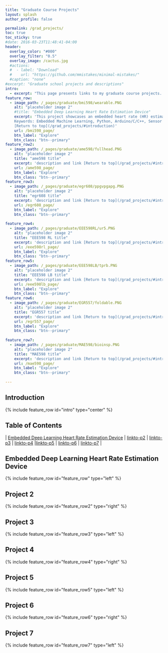 ```yaml
---
title: "Graduate Course Projects"
layout: splash
author_profile: false

permalink: /grad_projects/
toc: true
toc_sticky: true
#date: 2016-03-23T11:48:41-04:00
header:
  overlay_color: "#000"
  overlay_filter: "0.5"
  overlay_image: /cactus.jpg
  #actions:
  #  - label: "Download"
  #    url: "https://github.com/mmistakes/minimal-mistakes/"
  #caption: "none"
#excerpt: "Graduate school projects and descriptions"
intro: 
  - excerpt: "This page presents links to my graduate course projects. Each project has a short description and an image to provide a quick overview of the project and what it's about as well as a list of some keywords. Keywords represent the relevant skills and important topics the project covers. Under each project description, click on the 'Explore' button to learn more or 'Return to top' to return to the Table of Contents which provides links by title to each project. <br><br> Please note, on mobile, some embedded pdfs may be unavailable." 
feature_row:
  - image_path: /_pages/graduate/bmi598/wearable.PNG
    alt: "placeholder image 2"
    #title: "Embedded Deep Learning Heart Rate Estimation Device"
    excerpt: 'This project showcases an embedded heart rate (HR) estimation device. Using machine learning and tensorflow lite, a trained algorithm can be deployed to an Arduino Nano 33 BLE Sense to make heart rate predictions in real time based on a wearable photoplethysmogram (PPG) and tri axial accelerometer. <br><br>
    Keywords: Embedded Machine Learning, Python, Arduino/C/C++, Sensor systems, Wearable Device <br><br>
    [Return to top](/grad_projects/#introduction)'
    url: /bmi598_page/
    btn_label: "Explore"
    btn_class: "btn--primary"
feature_row2:    
  - image_path: /_pages/graduate/ame598/fullhead.PNG
    alt: "placeholder image 2"
    title: "ame598 title"
    excerpt: 'description and link [Return to top](/grad_projects/#introduction)'
    url: /ame598_page/
    btn_label: "Explore"
    btn_class: "btn--primary"
feature_row3:    
  - image_path: /_pages/graduate/egr608/ppgvpgapg.PNG
    alt: "placeholder image 2"
    title: "egr608 title"
    excerpt: 'description and link [Return to top](/grad_projects/#introduction)'
    url: /egr608_page/
    btn_label: "Explore"
    btn_class: "btn--primary"
    
feature_row4:
  - image_path: /_pages/graduate/EEE598RL/ur5.PNG
    alt: "placeholder image 2"
    title: "EEE598 RL title"
    excerpt: 'description and link [Return to top](/grad_projects/#introduction)'
    url: /eee598rl_page/
    btn_label: "Explore"
    btn_class: "btn--primary"
feature_row5:   
  - image_path: /_pages/graduate/EEE598LB/tprb.PNG
    alt: "placeholder image 2"
    title: "EEE598 LB title"
    excerpt: 'description and link [Return to top](/grad_projects/#introduction)'
    url: /eee598lb_page/
    btn_label: "Explore"
    btn_class: "btn--primary"
feature_row6:  
  - image_path: /_pages/graduate/EGR557/foldable.PNG
    alt: "placeholder image 2"
    title: "EGR557 title"
    excerpt: 'description and link [Return to top](/grad_projects/#introduction)'
    url: /egr557_page/
    btn_label: "Explore"
    btn_class: "btn--primary"
    
feature_row7:
  - image_path: /_pages/graduate/MAE598/bioinsp.PNG
    alt: "placeholder image 2"
    title: "MAE598 title"
    excerpt: 'description and link [Return to top](/grad_projects/#introduction)'
    url: /mae598_page/
    btn_label: "Explore"
    btn_class: "btn--primary"
    
---
```

## Introduction
{% include feature_row id="intro" type="center" %}

## Table of Contents
| [Embedded Deep Learning Heart Rate Estimation Device](/grad_projects/#embedded-deep-learning-heart-rate-estimation-device) | [linkto-p2](/grad_projects/#project-2) | [linkto-p3](/grad_projects/#project-3) | [linkto-p4](/grad_projects/#project-4) |[linkto-p5](/grad_projects/#project-5) | [linkto-p6](/grad_projects/#project-6) | [linkto-p7](/grad_projects/#project-7) |


## Embedded Deep Learning Heart Rate Estimation Device
{% include feature_row id="feature_row" type="left" %}
## Project 2
{% include feature_row id="feature_row2" type="right" %}
## Project 3
{% include feature_row id="feature_row3" type="left" %}
## Project 4
{% include feature_row id="feature_row4" type="right" %}
## Project 5
{% include feature_row id="feature_row5" type="left" %}
## Project 6
{% include feature_row id="feature_row6" type="right" %}
## Project 7
{% include feature_row id="feature_row7" type="left" %}
